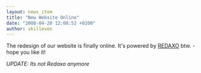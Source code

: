```yaml
---
layout: news_item
title: "New Website Online"
date: "2008-04-20 12:08:52 +0200"
author: skilleven
---
```


The redesign of our website is finally online.
It's powered by [REDAXO](http://www.redaxo.de) btw. - hope you like it!

*UPDATE: Its not Redaxo anymore*